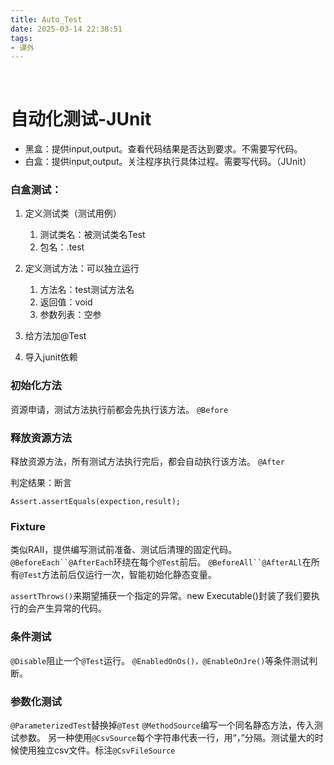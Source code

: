```yaml
---
title: Auto_Test
date: 2025-03-14 22:38:51
tags:
- 课外
---
```

 <!-- more -->

# 自动化测试-JUnit

- 黑盒：提供input,output。查看代码结果是否达到要求。不需要写代码。
- 白盒：提供input,output。关注程序执行具体过程。需要写代码。（JUnit）

### 白盒测试：
1. 定义测试类（测试用例）
    1. 测试类名：被测试类名Test
    2. 包名：.test

2. 定义测试方法：可以独立运行
    1. 方法名：test测试方法名
    2. 返回值：void
    3. 参数列表：空参

3. 给方法加@Test
4. 导入junit依赖

### 初始化方法
资源申请，测试方法执行前都会先执行该方法。
`@Before`

### 释放资源方法
释放资源方法，所有测试方法执行完后，都会自动执行该方法。
`@After`


判定结果：断言

    Assert.assertEquals(expection,result);

### Fixture

类似RAII，提供编写测试前准备、测试后清理的固定代码。
`@BeforeEach``@AfterEach`环绕在每个`@Test`前后。
`@BeforeAll``@AfterALl`在所有`@Test`方法前后仅运行一次，智能初始化静态变量。

`assertThrows()`来期望捕获一个指定的异常。new Executable()封装了我们要执行的会产生异常的代码。

### 条件测试

`@Disable`阻止一个`@Test`运行。
`@EnabledOnOs()，@EnableOnJre()`等条件测试判断。

### 参数化测试

`@ParameterizedTest`替换掉`@Test`
`@MethodSource`编写一个同名静态方法，传入测试参数。
另一种使用`@CsvSource`每个字符串代表一行，用“，”分隔。测试量大的时候使用独立csv文件。标注`@CsvFileSource`








